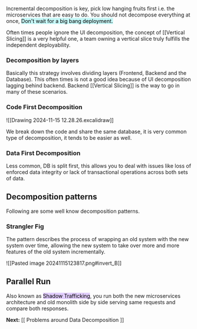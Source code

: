 Incremental decomposition is key, pick low hanging fruits first i.e. the microservices that are easy to do. You should not decompose everything at once, <mark style="background: #ABF7F7A6;">Don't wait for a big bang deployment.</mark>

Often times people ignore the UI decomposition, the concept of [[Vertical Slicing]] is a very helpful one, a team owning a vertical slice truly fulfills the independent deployability.


### Decomposition by layers

Basically this strategy involves dividing layers (Frontend, Backend and the Database). This often times is not a good idea because of UI decomposition lagging behind backend. Backend [[Vertical Slicing]] is the way to go in many of these scenarios.
### Code First Decomposition

![[Drawing 2024-11-15 12.28.26.excalidraw]]

We break down the code and share the same database, it is very common type of decomposition, it tends to be easier as well.


### Data First Decomposition

Less common, DB is split first, this allows you to deal with issues like loss of enforced data integrity or lack of transactional operations across both sets of data.


## Decomposition patterns

Following are some well know decomposition patterns.

### Strangler Fig

The pattern describes the process of wrapping an old system with the new system over time, allowing the new system to take over more and more features of the old system incrementally.

![[Pasted image 20241115123817.png#invert_B]]


## Parallel Run

Also known as <mark style="background: #D2B3FFA6;">Shadow Trafficking</mark>, you run both the new microservices architecture and old monolith side by side serving same requests and compare both responses.


**Next:** [[ Problems around Data Decomposition ]]

